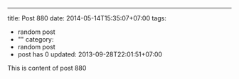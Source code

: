 ---
title: Post 880
date: 2014-05-14T15:35:07+07:00
tags:
  - random post
  - ""
category:
  - random post
  - post has 0
updated: 2013-09-28T22:01:51+07:00

This is content of post 880